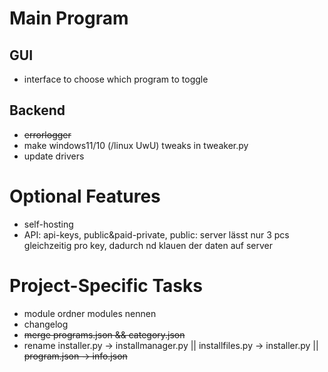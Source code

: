 # Main Program

## GUI
- interface to choose which program to toggle

## Backend
- ~~errorlogger~~
- make windows11/10 (/linux UwU) tweaks in tweaker.py
- update drivers

# Optional Features
- self-hosting
- API: api-keys, public&paid-private, public:  server lässt nur 3 pcs  gleichzeitig pro key, dadurch nd klauen  der daten  auf server

# Project-Specific Tasks
- module ordner modules nennen
- changelog
- ~~merge programs.json && category.json~~
- rename installer.py -> installmanager.py || installfiles.py -> installer.py || ~~program.json -> info.json~~